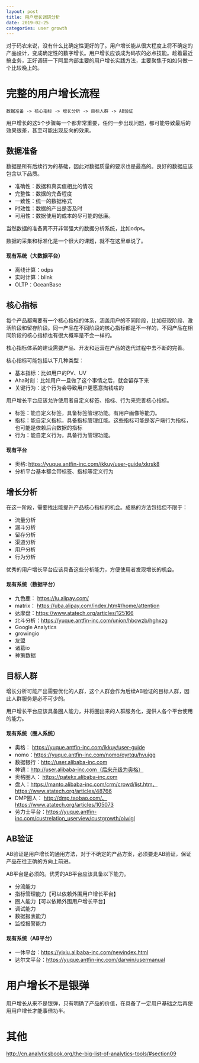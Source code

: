 ```yaml
---
layout: post
title: 用户增长调研分析
date: 2019-02-25
categories: user growth
---
```


对于码农来说，没有什么比确定性更好的了。用户增长能从很大程度上将不确定的产品设计，变成确定性的数字增长。用户增长应该成为码农的必点技能。趁着最近搞业务，正好调研一下阿里内部主要的用户增长实践方法，主要聚焦于如如何做一个比较晚上的。


# 完整的用户增长流程

```
数据准备 -> 核心指标 -> 增长分析 -> 目标人群 -> AB验证
```

用户增长的这5个步骤每一个都非常重要，任何一步出现问题，都可能导致最后的效果很差，甚至可能出现反向的效果。

## 数据准备

数据是所有后续行为的基础，因此对数据质量的要求也是最高的。良好的数据应该包含以下品质。

+ 准确性：数据和真实值相比的情况
+ 完整性：数据的完备程度
+ 一致性：统一的数据格式
+ 时效性：数据的产出是否及时
+ 可用性：数据使用的成本的尽可能的低廉。

当然数据的准备离不开非常强大的数据分析系统，比如odps。

数据的采集和标准化是一个很大的课题，就不在这里单说了。

#### 现有系统（大数据平台）

+ 离线计算：odps
+ 实时计算：blink
+ OLTP：OceanBase

## 核心指标

每个产品都需要有一个核心指标的体系，涵盖用户的不同阶段，比如获取阶段、激活阶段和留存阶段。同一产品在不同阶段的核心指标都是不一样的，不同产品在相同阶段的核心指标也有很大概率是不会一样的。

核心指标体系的建设需要产品、开发和运营在产品的迭代过程中去不断的完善。

核心指标可能包括以下几种类型：

+ 基本指标：比如用户的PV、UV
+ Aha时刻：比如用户一旦做了这个事情之后，就会留存下来
+ 关键行为：这个行为会导致用户更愿意掏钱啥的

用户增长平台应该允许使用者自定义标签、指标、行为来完善核心指标。

+ 标签：能自定义标签，具备标签管理功能。有用户画像等能力。
+ 指标：能自定义指标，具备指标管理红能。这些指标可能是客户端行为指标，也可能是依赖后台数据的指标
+ 行为：能自定义行为，具备行为管理功能。

#### 现有平台
+ 奥格: https://yuque.antfin-inc.com/ikkuy/user-guide/xkrsk8
+ 分析平台基本都会带标签、指标等定义行为

## 增长分析

在这一阶段，需要找出能提升产品核心指标的机会。成熟的方法包括但不限于：

+ 流量分析
+ 漏斗分析
+ 留存分析
+ 渠道分析
+ 用户分析
+ 行为分析

优秀的用户增长平台应该具备这些分析能力，方便使用者发现增长的机会。

#### 现有系统（数据平台）
+ 九色鹿： https://lu.alipay.com/
+ matrix： https://uba.alipay.com/index.htm#/home/attention
+ 达摩盘：https://www.atatech.org/articles/125166
+ 北斗分析：https://yuque.antfin-inc.com/union/hbcwzb/hghxzg
+ Google Analytics
+ growingio
+ 友盟
+ 诸葛io
+ 神策数据

## 目标人群

增长分析可能产出需要优化的人群，这个人群会作为后续AB验证的目标人群，因此人群服务是必不可少的。

用户增长平台应该具备圈人能力，并将圈出来的人群服务化，提供人各个平台使用的能力。

#### 现有系统（圈人系统）
+ 奥格： https://yuque.antfin-inc.com/ikkuy/user-guide
+ nomo：https://yuque.antfin-inc.com/nomo/oyrtqu/hvuigg
+ 数据银行：http://user.alibaba-inc.com
+ 神镜：http://user.alibaba-inc.com（后来升级为奥格）
+ 奥格圈人： https://patekx.alibaba-inc.com
+ 盘人：https://manto.alibaba-inc.com/crm/crowd/list.htm、https://www.atatech.org/articles/48766
+ DMP圈人： http://dmp.taobao.com/、https://www.atatech.org/articles/105073
+ 劳力士平台：https://yuque.antfin-inc.com/custrelation_userview/custgrowth/olwlgl


## AB验证

AB验证是用户增长的通用方法，对于不确定的产品方案，必须要走AB验证，保证产品在往正确的方向上前进。

AB平台是必须的。优秀的AB平台应该具备以下能力。

+ 分流能力
+ 指标管理能力【可以依赖外围用户增长平台】
+ 圈人能力【可以依赖外围用户增长平台】
+ 调试能力
+ 数据报表能力
+ 监控报警能力

#### 现有系统（AB平台）
+ 一休平台：https://yixiu.alibaba-inc.com/newindex.html
+ 达尔文平台：https://yuque.antfin-inc.com/darwin/usermanual

# 用户增长不是银弹

用户增长从来不是银弹，只有明确了产品的价值，在具备了一定用户基础之后再使用用户增长才能事倍功半。

# 其他
http://cn.analyticsbook.org/the-big-list-of-analytics-tools/#section09
